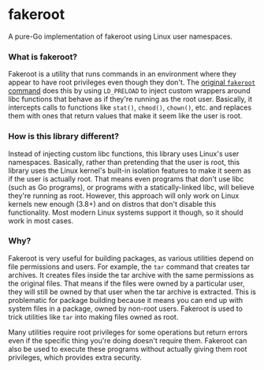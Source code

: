 # fakeroot

A pure-Go implementation of fakeroot using Linux user namespaces.

### What is fakeroot?

Fakeroot is a utility that runs commands in an environment where they appear to have root privileges even though they don't. The [original `fakeroot` command](https://salsa.debian.org/clint/fakeroot/) does this by using `LD_PRELOAD` to inject custom wrappers around libc functions that behave as if they're running as the root user. Basically, it intercepts calls to functions like `stat()`, `chmod()`, `chown()`, etc. and replaces them with ones that return values that make it seem like the user is root.

### How is this library different?

Instead of injecting custom libc functions, this library uses Linux's user namespaces. Basically, rather than pretending that the user is root, this library uses the Linux kernel's built-in isolation features to make it seem as if the user is actually root. That means even programs that don't use libc (such as Go programs), or programs with a statically-linked libc, will believe they're running as root. However, this approach will only work on Linux kernels new enough (3.8+) and on distros that don't disable this functionality. Most modern Linux systems support it though, so it should work in most cases.

### Why?

Fakeroot is very useful for building packages, as various utilities depend on file permissions and users. For example, the `tar` command that creates tar archives. It creates files inside the tar archive with the same permissions as the original files. That means if the files were owned by a particular user, they will still be owned by that user when the tar archive is extracted. This is problematic for package building because it means you can end up with system files in a package, owned by non-root users. Fakeroot is used to trick utilities like `tar` into making files owned as root.

Many utilities require root privileges for some operations but return errors even if the specific thing you're doing doesn't require them. Fakeroot can also be used to execute these programs without actually giving them root privileges, which provides extra security.
